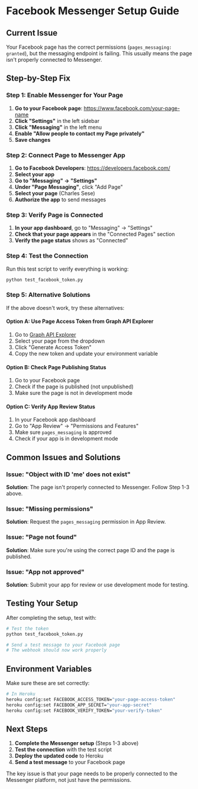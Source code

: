 # Facebook Messenger Setup Guide

## Current Issue
Your Facebook page has the correct permissions (`pages_messaging: granted`), but the messaging endpoint is failing. This usually means the page isn't properly connected to Messenger.

## Step-by-Step Fix

### Step 1: Enable Messenger for Your Page

1. **Go to your Facebook page**: https://www.facebook.com/your-page-name
2. **Click "Settings"** in the left sidebar
3. **Click "Messaging"** in the left menu
4. **Enable "Allow people to contact my Page privately"**
5. **Save changes**

### Step 2: Connect Page to Messenger App

1. **Go to Facebook Developers**: https://developers.facebook.com/
2. **Select your app**
3. **Go to "Messaging" → "Settings"**
4. **Under "Page Messaging"**, click "Add Page"
5. **Select your page** (Charles Sese)
6. **Authorize the app** to send messages

### Step 3: Verify Page is Connected

1. **In your app dashboard**, go to "Messaging" → "Settings"
2. **Check that your page appears** in the "Connected Pages" section
3. **Verify the page status** shows as "Connected"

### Step 4: Test the Connection

Run this test script to verify everything is working:

```bash
python test_facebook_token.py
```

### Step 5: Alternative Solutions

If the above doesn't work, try these alternatives:

#### Option A: Use Page Access Token from Graph API Explorer
1. Go to [Graph API Explorer](https://developers.facebook.com/tools/explorer/)
2. Select your page from the dropdown
3. Click "Generate Access Token"
4. Copy the new token and update your environment variable

#### Option B: Check Page Publishing Status
1. Go to your Facebook page
2. Check if the page is published (not unpublished)
3. Make sure the page is not in development mode

#### Option C: Verify App Review Status
1. In your Facebook app dashboard
2. Go to "App Review" → "Permissions and Features"
3. Make sure `pages_messaging` is approved
4. Check if your app is in development mode

## Common Issues and Solutions

### Issue: "Object with ID 'me' does not exist"
**Solution**: The page isn't properly connected to Messenger. Follow Step 1-3 above.

### Issue: "Missing permissions"
**Solution**: Request the `pages_messaging` permission in App Review.

### Issue: "Page not found"
**Solution**: Make sure you're using the correct page ID and the page is published.

### Issue: "App not approved"
**Solution**: Submit your app for review or use development mode for testing.

## Testing Your Setup

After completing the setup, test with:

```bash
# Test the token
python test_facebook_token.py

# Send a test message to your Facebook page
# The webhook should now work properly
```

## Environment Variables

Make sure these are set correctly:

```bash
# In Heroku
heroku config:set FACEBOOK_ACCESS_TOKEN="your-page-access-token"
heroku config:set FACEBOOK_APP_SECRET="your-app-secret"
heroku config:set FACEBOOK_VERIFY_TOKEN="your-verify-token"
```

## Next Steps

1. **Complete the Messenger setup** (Steps 1-3 above)
2. **Test the connection** with the test script
3. **Deploy the updated code** to Heroku
4. **Send a test message** to your Facebook page

The key issue is that your page needs to be properly connected to the Messenger platform, not just have the permissions.
